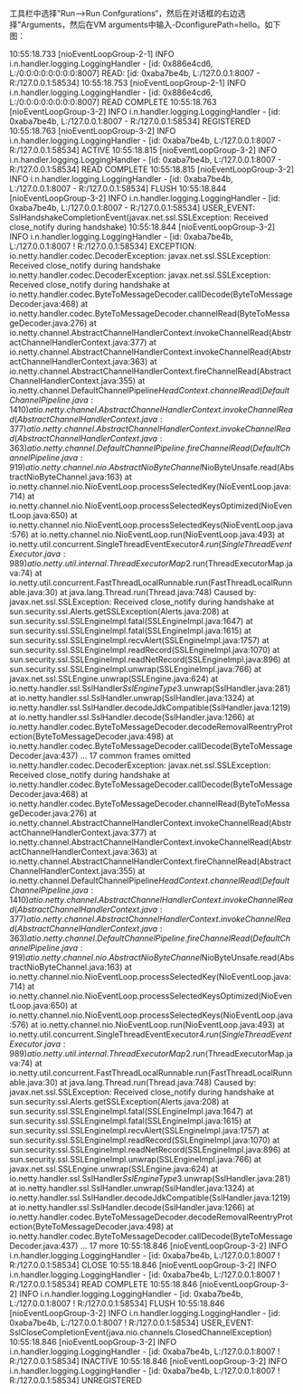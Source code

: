 

工具栏中选择"Run-->Run Confgurations“，然后在对话框的右边选择"Arguments，然后在VM arguments中输入-DconfigurePath=hello。如下图：





10:55:18.733 [nioEventLoopGroup-2-1] INFO  i.n.handler.logging.LoggingHandler - [id: 0x886e4cd6, L:/0:0:0:0:0:0:0:0:8007] READ: [id: 0xaba7be4b, L:/127.0.0.1:8007 - R:/127.0.0.1:58534]
10:55:18.753 [nioEventLoopGroup-2-1] INFO  i.n.handler.logging.LoggingHandler - [id: 0x886e4cd6, L:/0:0:0:0:0:0:0:0:8007] READ COMPLETE
10:55:18.763 [nioEventLoopGroup-3-2] INFO  i.n.handler.logging.LoggingHandler - [id: 0xaba7be4b, L:/127.0.0.1:8007 - R:/127.0.0.1:58534] REGISTERED
10:55:18.763 [nioEventLoopGroup-3-2] INFO  i.n.handler.logging.LoggingHandler - [id: 0xaba7be4b, L:/127.0.0.1:8007 - R:/127.0.0.1:58534] ACTIVE
10:55:18.815 [nioEventLoopGroup-3-2] INFO  i.n.handler.logging.LoggingHandler - [id: 0xaba7be4b, L:/127.0.0.1:8007 - R:/127.0.0.1:58534] READ COMPLETE
10:55:18.815 [nioEventLoopGroup-3-2] INFO  i.n.handler.logging.LoggingHandler - [id: 0xaba7be4b, L:/127.0.0.1:8007 - R:/127.0.0.1:58534] FLUSH
10:55:18.844 [nioEventLoopGroup-3-2] INFO  i.n.handler.logging.LoggingHandler - [id: 0xaba7be4b, L:/127.0.0.1:8007 - R:/127.0.0.1:58534] USER_EVENT: SslHandshakeCompletionEvent(javax.net.ssl.SSLException: Received close_notify during handshake)
10:55:18.844 [nioEventLoopGroup-3-2] INFO  i.n.handler.logging.LoggingHandler - [id: 0xaba7be4b, L:/127.0.0.1:8007 ! R:/127.0.0.1:58534] EXCEPTION: io.netty.handler.codec.DecoderException: javax.net.ssl.SSLException: Received close_notify during handshake
io.netty.handler.codec.DecoderException: javax.net.ssl.SSLException: Received close_notify during handshake
	at io.netty.handler.codec.ByteToMessageDecoder.callDecode(ByteToMessageDecoder.java:468)
	at io.netty.handler.codec.ByteToMessageDecoder.channelRead(ByteToMessageDecoder.java:276)
	at io.netty.channel.AbstractChannelHandlerContext.invokeChannelRead(AbstractChannelHandlerContext.java:377)
	at io.netty.channel.AbstractChannelHandlerContext.invokeChannelRead(AbstractChannelHandlerContext.java:363)
	at io.netty.channel.AbstractChannelHandlerContext.fireChannelRead(AbstractChannelHandlerContext.java:355)
	at io.netty.channel.DefaultChannelPipeline$HeadContext.channelRead(DefaultChannelPipeline.java:1410)
	at io.netty.channel.AbstractChannelHandlerContext.invokeChannelRead(AbstractChannelHandlerContext.java:377)
	at io.netty.channel.AbstractChannelHandlerContext.invokeChannelRead(AbstractChannelHandlerContext.java:363)
	at io.netty.channel.DefaultChannelPipeline.fireChannelRead(DefaultChannelPipeline.java:919)
	at io.netty.channel.nio.AbstractNioByteChannel$NioByteUnsafe.read(AbstractNioByteChannel.java:163)
	at io.netty.channel.nio.NioEventLoop.processSelectedKey(NioEventLoop.java:714)
	at io.netty.channel.nio.NioEventLoop.processSelectedKeysOptimized(NioEventLoop.java:650)
	at io.netty.channel.nio.NioEventLoop.processSelectedKeys(NioEventLoop.java:576)
	at io.netty.channel.nio.NioEventLoop.run(NioEventLoop.java:493)
	at io.netty.util.concurrent.SingleThreadEventExecutor$4.run(SingleThreadEventExecutor.java:989)
	at io.netty.util.internal.ThreadExecutorMap$2.run(ThreadExecutorMap.java:74)
	at io.netty.util.concurrent.FastThreadLocalRunnable.run(FastThreadLocalRunnable.java:30)
	at java.lang.Thread.run(Thread.java:748)
Caused by: javax.net.ssl.SSLException: Received close_notify during handshake
	at sun.security.ssl.Alerts.getSSLException(Alerts.java:208)
	at sun.security.ssl.SSLEngineImpl.fatal(SSLEngineImpl.java:1647)
	at sun.security.ssl.SSLEngineImpl.fatal(SSLEngineImpl.java:1615)
	at sun.security.ssl.SSLEngineImpl.recvAlert(SSLEngineImpl.java:1757)
	at sun.security.ssl.SSLEngineImpl.readRecord(SSLEngineImpl.java:1070)
	at sun.security.ssl.SSLEngineImpl.readNetRecord(SSLEngineImpl.java:896)
	at sun.security.ssl.SSLEngineImpl.unwrap(SSLEngineImpl.java:766)
	at javax.net.ssl.SSLEngine.unwrap(SSLEngine.java:624)
	at io.netty.handler.ssl.SslHandler$SslEngineType$3.unwrap(SslHandler.java:281)
	at io.netty.handler.ssl.SslHandler.unwrap(SslHandler.java:1324)
	at io.netty.handler.ssl.SslHandler.decodeJdkCompatible(SslHandler.java:1219)
	at io.netty.handler.ssl.SslHandler.decode(SslHandler.java:1266)
	at io.netty.handler.codec.ByteToMessageDecoder.decodeRemovalReentryProtection(ByteToMessageDecoder.java:498)
	at io.netty.handler.codec.ByteToMessageDecoder.callDecode(ByteToMessageDecoder.java:437)
	... 17 common frames omitted
io.netty.handler.codec.DecoderException: javax.net.ssl.SSLException: Received close_notify during handshake
	at io.netty.handler.codec.ByteToMessageDecoder.callDecode(ByteToMessageDecoder.java:468)
	at io.netty.handler.codec.ByteToMessageDecoder.channelRead(ByteToMessageDecoder.java:276)
	at io.netty.channel.AbstractChannelHandlerContext.invokeChannelRead(AbstractChannelHandlerContext.java:377)
	at io.netty.channel.AbstractChannelHandlerContext.invokeChannelRead(AbstractChannelHandlerContext.java:363)
	at io.netty.channel.AbstractChannelHandlerContext.fireChannelRead(AbstractChannelHandlerContext.java:355)
	at io.netty.channel.DefaultChannelPipeline$HeadContext.channelRead(DefaultChannelPipeline.java:1410)
	at io.netty.channel.AbstractChannelHandlerContext.invokeChannelRead(AbstractChannelHandlerContext.java:377)
	at io.netty.channel.AbstractChannelHandlerContext.invokeChannelRead(AbstractChannelHandlerContext.java:363)
	at io.netty.channel.DefaultChannelPipeline.fireChannelRead(DefaultChannelPipeline.java:919)
	at io.netty.channel.nio.AbstractNioByteChannel$NioByteUnsafe.read(AbstractNioByteChannel.java:163)
	at io.netty.channel.nio.NioEventLoop.processSelectedKey(NioEventLoop.java:714)
	at io.netty.channel.nio.NioEventLoop.processSelectedKeysOptimized(NioEventLoop.java:650)
	at io.netty.channel.nio.NioEventLoop.processSelectedKeys(NioEventLoop.java:576)
	at io.netty.channel.nio.NioEventLoop.run(NioEventLoop.java:493)
	at io.netty.util.concurrent.SingleThreadEventExecutor$4.run(SingleThreadEventExecutor.java:989)
	at io.netty.util.internal.ThreadExecutorMap$2.run(ThreadExecutorMap.java:74)
	at io.netty.util.concurrent.FastThreadLocalRunnable.run(FastThreadLocalRunnable.java:30)
	at java.lang.Thread.run(Thread.java:748)
Caused by: javax.net.ssl.SSLException: Received close_notify during handshake
	at sun.security.ssl.Alerts.getSSLException(Alerts.java:208)
	at sun.security.ssl.SSLEngineImpl.fatal(SSLEngineImpl.java:1647)
	at sun.security.ssl.SSLEngineImpl.fatal(SSLEngineImpl.java:1615)
	at sun.security.ssl.SSLEngineImpl.recvAlert(SSLEngineImpl.java:1757)
	at sun.security.ssl.SSLEngineImpl.readRecord(SSLEngineImpl.java:1070)
	at sun.security.ssl.SSLEngineImpl.readNetRecord(SSLEngineImpl.java:896)
	at sun.security.ssl.SSLEngineImpl.unwrap(SSLEngineImpl.java:766)
	at javax.net.ssl.SSLEngine.unwrap(SSLEngine.java:624)
	at io.netty.handler.ssl.SslHandler$SslEngineType$3.unwrap(SslHandler.java:281)
	at io.netty.handler.ssl.SslHandler.unwrap(SslHandler.java:1324)
	at io.netty.handler.ssl.SslHandler.decodeJdkCompatible(SslHandler.java:1219)
	at io.netty.handler.ssl.SslHandler.decode(SslHandler.java:1266)
	at io.netty.handler.codec.ByteToMessageDecoder.decodeRemovalReentryProtection(ByteToMessageDecoder.java:498)
	at io.netty.handler.codec.ByteToMessageDecoder.callDecode(ByteToMessageDecoder.java:437)
	... 17 more
10:55:18.846 [nioEventLoopGroup-3-2] INFO  i.n.handler.logging.LoggingHandler - [id: 0xaba7be4b, L:/127.0.0.1:8007 ! R:/127.0.0.1:58534] CLOSE
10:55:18.846 [nioEventLoopGroup-3-2] INFO  i.n.handler.logging.LoggingHandler - [id: 0xaba7be4b, L:/127.0.0.1:8007 ! R:/127.0.0.1:58534] READ COMPLETE
10:55:18.846 [nioEventLoopGroup-3-2] INFO  i.n.handler.logging.LoggingHandler - [id: 0xaba7be4b, L:/127.0.0.1:8007 ! R:/127.0.0.1:58534] FLUSH
10:55:18.846 [nioEventLoopGroup-3-2] INFO  i.n.handler.logging.LoggingHandler - [id: 0xaba7be4b, L:/127.0.0.1:8007 ! R:/127.0.0.1:58534] USER_EVENT: SslCloseCompletionEvent(java.nio.channels.ClosedChannelException)
10:55:18.846 [nioEventLoopGroup-3-2] INFO  i.n.handler.logging.LoggingHandler - [id: 0xaba7be4b, L:/127.0.0.1:8007 ! R:/127.0.0.1:58534] INACTIVE
10:55:18.846 [nioEventLoopGroup-3-2] INFO  i.n.handler.logging.LoggingHandler - [id: 0xaba7be4b, L:/127.0.0.1:8007 ! R:/127.0.0.1:58534] UNREGISTERED

